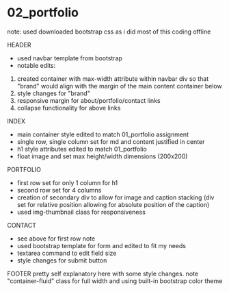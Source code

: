 # 02_portfolio

note: used downloaded bootstrap css as i did most of this coding offline

HEADER
- used navbar template from bootstrap
- notable edits:
1. created container with max-width attribute within navbar div so that "brand" would align with the margin of the main content container below
2. style changes for "brand" 
3. responsive margin for about/portfolio/contact links
4. collapse functionality for above links

INDEX
- main container style edited to match 01_portfolio assignment
- single row, single column set for md and content justified in center
- h1 style attributes edited to match 01_portfolio
- float image and set max height/width dimensions (200x200)

PORTFOLIO
- first row set for only 1 column for h1
- second row set for 4 columns
- creation of secondary div to allow for image and caption stacking (div set for relative position allowing for absolute position of the caption)
- used img-thumbnail class for responsiveness

CONTACT
- see above for first row note
- used bootstrap template for form and edited to fit my needs
- textarea command to edit field size
- style changes for submit button

FOOTER
pretty self explanatory here with some style changes. note "container-fluid" class for full width and using built-in bootstrap color theme
